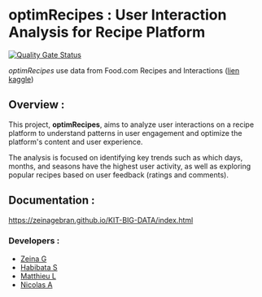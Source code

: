 # optimRecipes : User Interaction Analysis for Recipe Platform

[![Quality Gate Status](https://sonarcloud.io/api/project_badges/measure?project=zeinagebran_KIT-BIG-DATA&metric=alert_status)](https://sonarcloud.io/summary/new_code?id=zeinagebran_KIT-BIG-DATA)

_optimRecipes_ use data from Food.com Recipes and Interactions
([lien kaggle](https://www.kaggle.com/datasets/shuyangli94/food-com-recipes-and-user-interactions))

## Overview :

This project, **optimRecipes**, aims to analyze user interactions on a recipe
platform to understand patterns in user engagement and optimize the platform's
content and user experience.

The analysis is focused on identifying key trends such as which days, months,
and seasons have the highest user activity, as well as exploring popular
recipes based on user feedback (ratings and comments).

## Documentation :

https://zeinagebran.github.io/KIT-BIG-DATA/index.html

### Developers :
 - [Zeina G](https://github.com/zeinagebran)
 - [Habibata S](https://github.com/habibatasamake)
 - [Matthieu L](https://github.com/mlarnouhet)
 - [Nicolas A](https://github.com/nicolas-allegre)
